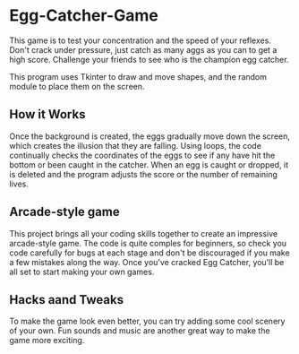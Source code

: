 # Egg-Catcher-Game

This game is to test your concentration and the speed of your reflexes. Don't crack under pressure, just catch as many aggs as you can to get a high score. Challenge your friends to see who is the champion egg catcher.

This program uses Tkinter to draw and move shapes, and the random module to place them on the screen.

## How it Works
Once the background is created, the eggs gradually move down the screen, which creates the illusion that they are falling. Using loops, the code continually checks the coordinates of the eggs to see if any have hit the bottom or been caught in the catcher. When an egg is caught or dropped, it is deleted and the program adjusts the score or the number of remaining lives.

## Arcade-style game
This project brings all your coding skills together to create an impressive arcade-style game. The code is quite comples for beginners, so check you code carefully for bugs at each stage and don't be discouraged if you make a few mistakes along the way. Once you’ve cracked Egg Catcher, you’ll be all set to start making your own games.

## Hacks aand Tweaks
To make the game look even better, you can try adding some cool scenery of your own. Fun sounds and music are another great way to make the game more exciting.



